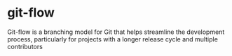 # git-flow

Git-flow is a branching model for Git that helps streamline the development process, particularly for projects with a longer release cycle and multiple contributors
